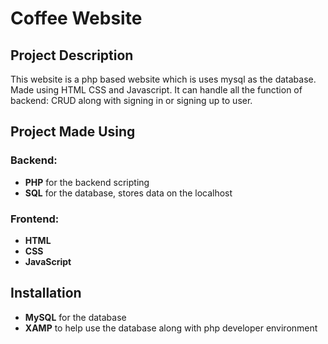 # Coffee Website 

## Project Description
This website is a php based website which is uses mysql as the database. Made using HTML CSS and Javascript. It can handle all the function of backend: CRUD along with signing in or signing up to user.


## Project Made Using

### Backend:
- **PHP** for the backend scripting
- **SQL** for the database, stores data on the localhost

### Frontend:
- **HTML**
- **CSS**
- **JavaScript**

## Installation
- **MySQL** for the database
- **XAMP** to help use the database along with php developer environment


